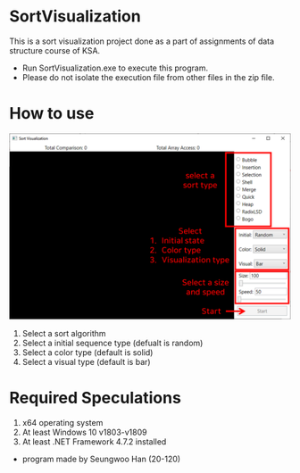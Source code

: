 # SortVisualization

This is a sort visualization project done as a part of assignments of data structure course of KSA.

* Run SortVisualization.exe to execute this program.
* Please do not isolate the execution file from other files in the zip file.

# How to use
![alt text](https://github.com/A-H4NU/SortVisualization/blob/master/SortVisualization/Sort%20Visualization%20Tutorial.png?raw=true)
1. Select a sort algorithm
2. Select a initial sequence type (defualt is random)
3. Select a color type (default is solid)
4. Select a visual type (default is bar)

# Required Speculations
1. x64 operating system
2. At least Windows 10 v1803-v1809
3. At least .NET Framework 4.7.2 installed

- program made by Seungwoo Han (20-120)
